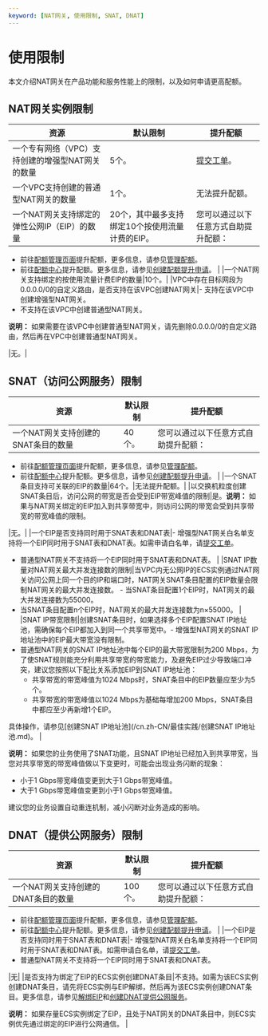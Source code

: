 ```yaml
---
keyword: [NAT网关, 使用限制, SNAT, DNAT]
---
```


# 使用限制

本文介绍NAT网关在产品功能和服务性能上的限制，以及如何申请更高配额。

## NAT网关实例限制

|资源|默认限制|提升配额|
|--|----|----|
|一个专有网络（VPC）支持创建的增强型NAT网关的数量|5个。|[提交工单](https://selfservice.console.aliyun.com/ticket/category/natgw/today)。|
|一个VPC支持创建的普通型NAT网关的数量|1个。|无法提升配额。|
|一个NAT网关支持绑定的弹性公网IP（EIP）的数量|20个，其中最多支持绑定10个按使用流量计费的EIP。|您可以通过以下任意方式自助提升配额：

-   前往[配额管理页面](https://vpc.console.aliyun.com/quota)提升配额，更多信息，请参见[管理配额](/cn.zh-CN/通用配置/管理配额.md)。
-   前往[配额中心](https://quotas.console.aliyun.com)提升配额。更多信息，请参见[创建配额提升申请]()。 |
|一个NAT网关支持绑定的按使用流量计费EIP的数量|10个。|
|VPC中存在目标网段为0.0.0.0/0的自定义路由，是否支持在该VPC创建NAT网关|-   支持在该VPC中创建增强型NAT网关。
-   不支持在该VPC中创建普通型NAT网关。

**说明：** 如果需要在该VPC中创建普通型NAT网关，请先删除0.0.0.0/0的自定义路由，然后再在VPC中创建普通型NAT网关。


|无。|

## SNAT（访问公网服务）限制

|资源|默认限制|提升配额|
|--|----|----|
|一个NAT网关支持创建的SNAT条目的数量|40个。|您可以通过以下任意方式自助提升配额：

-   前往[配额管理页面](https://vpc.console.aliyun.com/quota)提升配额，更多信息，请参见[管理配额](/cn.zh-CN/通用配置/管理配额.md)。
-   前往[配额中心](https://quotas.console.aliyun.com)提升配额。更多信息，请参见[创建配额提升申请]()。 |
|一个SNAT条目支持可关联的EIP的数量|64个。|无法提升配额。|
|以交换机粒度创建SNAT条目后，访问公网的带宽是否会受到EIP带宽峰值的限制|是。**说明：** 如果与NAT网关绑定的EIP加入到共享带宽中，则访问公网的带宽会受到共享带宽的带宽峰值的限制。

|无。|
|一个EIP是否支持同时用于SNAT表和DNAT表|-   增强型NAT网关白名单支持将一个EIP同时用于SNAT表和DNAT表。如需申请白名单，请[提交工单](https://selfservice.console.aliyun.com/ticket/category/natgw/today)。
-   普通型NAT网关不支持将一个EIP同时用于SNAT表和DNAT表。 |
|SNAT IP数量对NAT网关最大并发连接数的限制|当VPC内无公网IP的ECS实例通过NAT网关访问公网上同一个目的IP和端口时，NAT网关SNAT条目配置的EIP数量会限制NAT网关的最大并发连接数。 -   当SNAT条目配置1个EIP时，NAT网关的最大并发连接数为55000。
-   当SNAT条目配置n个EIP时，NAT网关的最大并发连接数为n×55000。 |
|SNAT IP带宽限制|创建SNAT条目时，如果选择多个EIP配置SNAT IP地址池，需确保每个EIP都加入到同一个共享带宽中。-   增强型NAT网关的SNAT IP地址池中的EIP最大带宽没有限制。
-   普通型NAT网关的SNAT IP地址池中每个EIP的最大带宽限制为200 Mbps，为了使SNAT规则能充分利用共享带宽的带宽能力，及避免EIP过少导致端口冲突，建议您按照以下配比关系添加EIP到SNAT IP地址池：
    -   共享带宽的带宽峰值为1024 Mbps时，SNAT条目中的EIP数量应至少为5个。
    -   共享带宽的带宽峰值以1024 Mbps为基础每增加200 Mbps，SNAT条目中都应至少再新增1个EIP。

具体操作，请参见[创建SNAT IP地址池](/cn.zh-CN/最佳实践/创建SNAT IP地址池.md)。 |

**说明：** 如果您的业务使用了SNAT功能，且SNAT IP地址已经加入到共享带宽，当您对共享带宽的带宽峰值做以下变更时，可能会出现业务闪断的现象：

-   小于1 Gbps带宽峰值变更到大于1 Gbps带宽峰值。
-   大于1 Gbps带宽峰值变更到小于1 Gbps带宽峰值。

建议您的业务设置自动重连机制，减小闪断对业务造成的影响。

## DNAT（提供公网服务）限制

|资源|默认限制|提升配额|
|--|----|----|
|一个NAT网关支持创建的DNAT条目的数量|100个。|您可以通过以下任意方式自助提升配额：

-   前往[配额管理页面](https://vpc.console.aliyun.com/quota)提升配额，更多信息，请参见[管理配额](/cn.zh-CN/通用配置/管理配额.md)。
-   前往[配额中心](https://quotas.console.aliyun.com)提升配额。更多信息，请参见[创建配额提升申请]()。 |
|一个EIP是否支持同时用于SNAT表和DNAT表|-   增强型NAT网关白名单支持将一个EIP同时用于SNAT表和DNAT表。如需申请白名单，请[提交工单](https://selfservice.console.aliyun.com/ticket/category/natgw/today)。
-   普通型NAT网关不支持将一个EIP同时用于SNAT表和DNAT表。

|无|
|是否支持为绑定了EIP的ECS实例创建DNAT条目|不支持。如需为该ECS实例创建DNAT条目，请先将ECS实例与EIP解绑，然后再为该ECS实例创建DNAT条目。更多信息，请参见[解绑EIP](/cn.zh-CN/用户指南/解绑EIP.md)和[创建DNAT提供公网服务](/cn.zh-CN/基本功能操作/创建DNAT提供公网服务.md)。

**说明：** 如果存量ECS实例绑定了EIP，且处于NAT网关的DNAT条目中，则ECS实例优先通过绑定的EIP进行公网通信。 |

